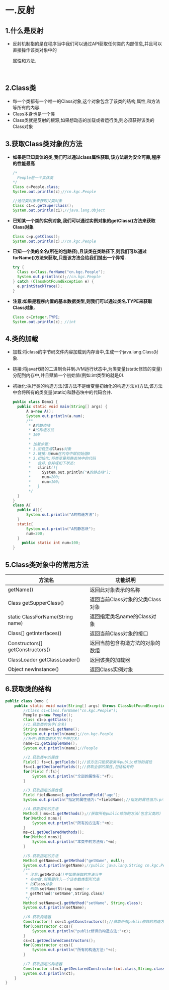 # 一.反射

## 1.什么是反射

* 反射机制指的是在程序当中我们可以通过API获取任何类的内部信息,并且可以直接操作该类对象中的

  属性和方法.

  ​

## 2.Class类

* 每一个类都有一个唯一的Class对象,这个对象包含了该类的结构,属性,和方法等所有的内容.
* Class本身也是一个类
* Class类就是反射的根源,如果想动态的加载或者运行类,则必须获得该类的Class对象

## 3.获取Class类对象的方法

* **如果是已知具体的类,我们可以通过class属性获取,该方法最为安全可靠,程序的性能最高**

  ```java
  /*
    People是一个实体类
  */
  Class c=People.class;
  System.out.println(c);//cn.kgc.People

  //通过类对象来获取父类对象
  Class c1=c.getSuperclass();
  System.out.println(c1);//java.lang.Object	
  ```

* **已知某一个类的实例对象,我们可以通过实例对象的getClass()方法来获取Class对象**

  ```java
  Class c=p.getClass();
  System.out.println(c);//cn.kgc.People
  ```

* **已知一个类的全名(所在的包路径),且该类在类路径下,则我们可以通过forName()方法来获取,只是该方法会给我们抛出一个异常.**

  ```java
  try {
  	Class c=Class.forName("cn.kgc.People");
  	System.out.println(c);//cn.kgc.People
  } catch (ClassNotFoundException e) {
  	e.printStackTrace();
  }
  ```

* **注意:如果是程序内置的基本数据类型,则我们可以通过类名.TYPE来获取Class对象.**

  ```java
  Class c=Integer.TYPE;
  System.out.println(c); //int
  ```

## 4.类的加载

* 加载:将class的字节码文件内容加载到内存当中,生成一个java.lang.Class对象.

* 链接:将java代码的二进制合并到JVM运行状态中,为类变量(static修饰的变量)分配到内存中,并且赋值一个初始值(例如:int类型的就是0).

* 初始化:执行类的构造方法(该方法不是给变量初始化的构造方法)<clinit>()方法,该方法中会将所有的类变量(static)和静态块中的代码合并.

  ```java
  public class Demo1 {
  	public static void main(String[] args) {
  		A a=new A();
  		System.out.println(a.num);
  		/**
  		 * A的静态块
  		 * A的构造方法
  		 * 100
  		 * 
  		 * 加载步骤:
  		 * 1.加载生成Class对象
  		 * 2.链接:将num在内存中赋初始值0
  		 * 3.初始化:将类变量和静态块中的代码
  		 *   合并,合并成如下状态:
  		 *   clinit(){
  		 *     System.out.println("A的静态块");
  		 *     num=200;
  		 *     num=100;
  		 *   }
  		 */
  	}
  }
  class A{
  	public A(){
  		System.out.println("A的构造方法");
  	}
  	static{
  		System.out.println("A的静态块");
  		num=200;
  	}
      public static int num=100;
  }
  ```


## 5.Class类对象中的常用方法

| 方法名                           | 功能说明                         |
| -------------------------------- | -------------------------------- |
| getName()                        | 返回此对象表示的名称             |
| Class getSupperClass()           | 返回当前Class对象的父类Class对象 |
| static ClassForName(String name) | 返回指定类名name的Class对象      |
| Class[] getInterfaces()          | 返回当前Class对象的接口          |
| Constructors[] getConstructors() | 返回当前包含构造方法的对象的数组 |
| ClassLoader getClassLoader()     | 返回该类的加载器                 |
| Object newInstance()             | 返回Class实例对象                |

## 6.获取类的结构

```java
public class Demo {
	public static void main(String[] args) throws ClassNotFoundException, NoSuchFieldException, SecurityException, NoSuchMethodException {
		//Class c1=Class.forName("cn.kgc.People");
		People p=new People();
		Class c1=p.getClass();
		//1.获取类的名字(全名)
		String name=c1.getName();
		System.out.println(name);//cn.kgc.People
	    //补充:获取类的名字(不带包名)
		name=c1.getSimpleName();
		System.out.println(name);//People
	
		//2.获取类中的属性
		Field[] fs=c1.getFields();//该方法只能获取类中public修饰的属性
		fs=c1.getDeclaredFields();//获取全部的属性,包括私有的
		for(Field f:fs){
			System.out.println("全部的属性有:"+f);
		}
		
		//3.获取指定的属性值
		Field fieldName=c1.getDeclaredField("age");
		System.out.println("指定的属性值为:"+fieldName);//指定的属性值为:private int cn.kgc.People.age

		//4.获取类中的方法
		Method[] ms=c1.getMethods();//获取所有public修饰的方法(包含父类的)
		for(Method m:ms){
			System.out.println("所有的方法有:"+m);
		}
		ms=c1.getDeclaredMethods();
		for(Method m:ms){
			System.out.println("本类中的方法有:"+m);
		}
		
		//5.获取指定的方法
		Method getName=c1.getMethod("getName", null);
		System.out.println(getName);//public java.lang.String cn.kgc.People.getName()
		/**
		 * 注意:getMethod()中如果获取的方法当中
		 * 有参数,则需要传入一个该参数类型所代表
		 * 的Class对象
		 * 例如:setName(String name)->
		 * getMethod("setName",String.class)
		 */
		Method setName=c1.getMethod("setName", String.class);
		System.out.println(setName);
	
		//6.获取构造器
		Constructor[] cs=c1.getConstructors();//获取所有public修饰的构造方法
		for(Constructor c:cs){
			System.out.println("public修饰的构造方法:"+c);
		}
		cs=c1.getDeclaredConstructors();
		for(Constructor c:cs){
			System.out.println("所有的构造方法:"+c);
		}
      
		//7.获取指定的构造器
		Constructor ct=c1.getDeclaredConstructor(int.class,String.class,String.class,double.class);
		System.out.println(ct);
	}
}
```

